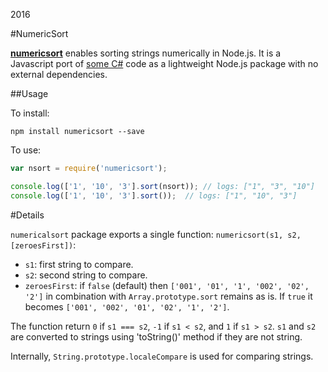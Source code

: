 2016

#NumericSort

<!--- tags: javascript nodejs -->

[**numericsort**](https://www.npmjs.com/package/numericsort) enables sorting strings numerically in Node.js. It is a Javascript port of [some C#](r/msnet-numeric-sort.md) code as a lightweight Node.js package with no external dependencies.

##Usage

To install:

```
npm install numericsort --save
```

To use:

```javascript
var nsort = require('numericsort');

console.log(['1', '10', '3'].sort(nsort)); // logs: ["1", "3", "10"] 
console.log(['1', '10', '3'].sort());  // logs: ["1", "10", "3"] 
```

#Details

`numericalsort` package exports a single function: `numericsort(s1, s2, [zeroesFirst])`:

* `s1`: first string to compare.
* `s2`: second string to compare.
* `zeroesFirst`: if `false` (default) then `['001', '01', '1', '002', '02', '2']` in combination with `Array.prototype.sort` remains as is. If `true` it becomes `['001', '002', '01', '02', '1', '2']`.

The function return `0` if `s1 === s2`, `-1` if `s1 < s2`, and `1` if `s1 > s2`. `s1` and `s2` are converted to strings using 'toString()' method if they are not string.

Internally, `String.prototype.localeCompare` is used for comparing strings.




